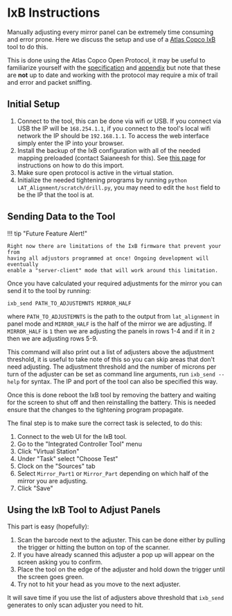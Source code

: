 # IxB Instructions

Manually adjusting every mirror panel can be extremely time consuming and error prone.
Here we discuss the setup and use of a [Atlas Copco IxB](https://www.atlascopco.com/en-us/itba/industry-solutions/tighteningsolutionsandservices/tensor-ixb) tool to do this.

This is done using the Atlas Copco Open Protocol, it may be useful to familiarize yourself with the [specification](./pdfs/OpenProtocol_Specification_R_2.20.1.pdf) and [appendix](./pdfs/OpenProtocol_Appendix_SW_3.10.pdf) but note that these are **not** up to date and working with the protocol may require a mix of trail and error and packet sniffing.

## Initial Setup

1. Connect to the tool, this can be done via wifi or USB. If you connect via USB the IP will be `168.254.1.1`, if you connect to the tool's local wifi network the IP should be `192.168.1.1`. To access the web interface simply enter the IP into your browser.
2. Install the backup of the IxB configuration with all of the needed mapping preloaded (contact Saianeesh for this). See [this page](https://picontent.atlascopco.com/cont/external/short/html/IXB_Software/en-US/1419699508326801702027.html_) for instructions on how to do this import.
3. Make sure open protocol is active in the virtual station.
4. Initialize the needed tightening programs by running `python LAT_Alignment/scratch/drill.py`, you may need to edit the `host` field to be the IP that the tool is at. 

## Sending Data to the Tool

!!! tip "Future Feature Alert!"

    Right now there are limitations of the IxB firmware that prevent your from
    having all adjustors programmed at once! Ongoing development will eventually
    enable a "server-client" mode that will work around this limitation.

Once you have calculated your required adjustments for the mirror you can send it to the tool by running:

```
ixb_send PATH_TO_ADJUSTEMNTS MIRROR_HALF
```

where `PATH_TO_ADJUSTEMNTS` is the path to the output from `lat_alignment` in panel mode
and `MIRROR_HALF` is the half of the mirror we are adjusting.
If `MIRROR_HALF` is `1` then we are adjusting the panels in rows 1-4 and if it in `2`
then we are adjusting rows 5-9.

This command will also print out a list of adjusters above the adjustment threshold,
it is useful to take note of this so you can skip areas that don't need adjusting.
The adjustment threshold and the number of microns per turn of the adjuster can be set as
command line arguments, run `ixb_send --help` for syntax. The IP and port of the tool
can also be specified this way.

Once this is done reboot the IxB tool by removing the battery and waiting for the screen to shut off
and then reinstalling the battery. This is needed ensure that the changes to the tightening program propagate.

The final step is to make sure the correct task is selected, to do this:

1. Connect to the web UI for the IxB tool.
2. Go to the "Integrated Controller Tool" menu
3. Click "Virtual Station"
4. Under "Task" select "Choose Test"
5. Clock on the "Sources" tab
6. Select `Mirror_Part1` or `Mirror_Part` depending on which half of the mirror you are adjusting.
7. Click "Save"

## Using the IxB Tool to Adjust Panels

This part is easy (hopefully):

1. Scan the barcode next to the adjuster. This can be done either by pulling the trigger or hitting the button on top of the scanner.
2. If you have already scanned this adjuster a pop up will appear on the screen asking you to confirm.
3. Place the tool on the edge of the adjuster and hold down the trigger until the screen goes green.
4. Try not to hit your head as you move to the next adjuster.

It will save time if you use the list of adjusters above threshold that `ixb_send` generates to only scan adjuster you need to hit.
